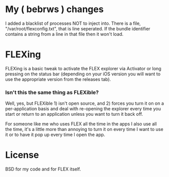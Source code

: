 # My ( bebrws ) changes

I added a blacklist of processes NOT to inject into. There is a file, "/var/root/flexconfig.txt", that is line seperated.
If the bundle identifier contains a string from a line in that file then it won't load.


# FLEXing

FLEXing is a basic tweak to activate the FLEX explorer via Activator or long pressing on the status bar (depending on your iOS version you will want to use the appropriate version from the releases tab).

### Isn't this the same thing as FLEXible?

Well, yes, but FLEXible 1) isn't open source, and 2) forces you turn it on on a per-application basis and deal with re-opening the explorer every time you start or return to an application unless you want to turn it back off.

For someone like me who uses FLEX all the time in the apps I also use all the time, it's a little more than annoying to turn it on every time I want to use it or to have it pop up every time I open the app.

# License

BSD for my code and for FLEX itself.
